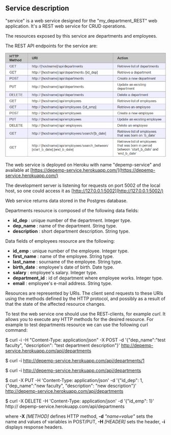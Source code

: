 ## Service description

&quot;service&quot; is a web service designed for the &quot;my\_department\_REST&quot; web application. It&#39;s a REST web service for CRUD operations.

The resources exposed by this service are departments and employees.

The REST API endpoints for the service are:

![ScreenShot](/documentation/endpoints.png)

The web service is deployed on Heroku with name &quot;depemp-service&quot; and available at [https://depemp-service.herokuapp.com/](https://depemp-service.herokuapp.com/)

The development server is listening for requests on port 5002 of the local host, so one could access it as [http://127.0.0.1:5002](http://127.0.0.1:5002/)

Web service returns data stored in the Postgres database.

Departments resource is composed of the following data fields:

- **id\_dep** : unique number of the department. Integer type.
- **dep\_name** : name of the department. String type.
- **description** : short department description. String type.

Data fields of employees resource are the following:

- **id\_emp** : unique number of the employee. Integer type.
- **first\_name** : name of the employee. String type.
- **last\_name** : sourname of the employee. String type.
- **birth\_date** : employee&#39;s date of birth. Date type.
- **salary** : employee&#39;s salary. Integer type.
- **department\_id** : id of department where employee works. Integer type.
- **email** : employee&#39;s e-mail address. String type.

Resources are represented by URIs. The client send requests to these URIs using the methods defined by the HTTP protocol, and possibly as a result of that the state of the affected resource changes.

To test the web service one should use the REST-clients, for example _curl_. It allows you to execute any HTTP methods for the desired resource. For example to test departments resource we can use the following curl command:

$ curl -i -H &quot;Content-Type: application/json&quot; -X POST -d &#39;{&quot;dep\_name&quot;:&quot;test faculty&quot;, &quot;description&quot;: &quot;test department description&quot;}&#39; http://depemp-service.herokuapp.com/api/departments

$ curl -i http://depemp-service.herokuapp.com/api/departments/1

$ curl -i http://depemp-service.herokuapp.com/api/departments

$ curl -X PUT -H &#39;Content-Type: application/json&#39; -d &#39;{&quot;id\_dep&quot;: 1, {&quot;dep\_name&quot;:&quot;new faculty&quot;, &quot;description&quot;: &quot;new description&quot;}&#39; http://depemp-service.herokuapp.com/api/departments

$ curl -X DELETE -H &#39;Content-Type: application/json&#39; -d &#39;{&quot;id\_emp&quot;: 1}&#39; http:// depemp-service.herokuapp.com/api/departments

where **-X** _[METHOD]_ defines HTTP method, **-d** _&quot;name=value&quot;_ sets the name and values of variables in POST/PUT, **-H** _[HEADER]_ sets the header, **-i** displays response headers.